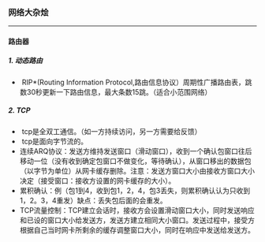 ### 网络大杂烩

----

#### 路由器

##### 1.  动态路由

- ​        RIP*(Routing Information Protocol,路由信息协议）周期性广播路由表，跳数30秒更新一下路由信息，最大条数15跳。（适合小范围网络）

##### 2. TCP

- ​	tcp是全双工通信。（如一方持续访问，另一方需要给反馈）
- ​        tcp是面向字节流的。
- ​        连续ARQ协议：发送方维持发送窗口（滑动窗口），收到一个确认包窗口往后移动一位（没有收到确定包窗口不做变化，等待确认），从窗口移出的数据包（以字节为单位）从网卡缓存删除。注意：发送方窗口大小由接收方窗口大小决定（接受窗口：接收方设置的网卡缓存的大小）。
- ​         累积确认：例（包1到4，收到包1，2，4，包3丢失，则累积确认认为只收到1，2。3，4重发）缺点：丢失包后面的会重发。
- ​         TCP流量控制：TCP建立会话时，接收方会设置滑动窗口大小，同时发送响应和已设的窗口大小给发送方，发送方建立相同大小窗口。发送过程中，接受方根据自己当时网卡所剩余的缓存调整窗口大小，同时在响应中发送给发送方。